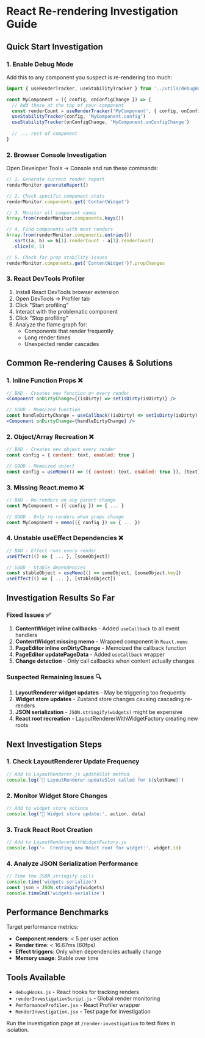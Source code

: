 # React Re-rendering Investigation Guide

## Quick Start Investigation

### 1. Enable Debug Mode
Add this to any component you suspect is re-rendering too much:

```jsx
import { useRenderTracker, useStabilityTracker } from '../utils/debugHooks'

const MyComponent = ({ config, onConfigChange }) => {
  // Add these at the top of your component
  const renderCount = useRenderTracker('MyComponent', { config, onConfigChange })
  useStabilityTracker(config, 'MyComponent.config')
  useStabilityTracker(onConfigChange, 'MyComponent.onConfigChange')
  
  // ... rest of component
}
```

### 2. Browser Console Investigation

Open Developer Tools → Console and run these commands:

```javascript
// 1. Generate current render report
renderMonitor.generateReport()

// 2. Check specific component stats
renderMonitor.components.get('ContentWidget')

// 3. Monitor all component names
Array.from(renderMonitor.components.keys())

// 4. Find components with most renders
Array.from(renderMonitor.components.entries())
  .sort((a, b) => b[1].renderCount - a[1].renderCount)
  .slice(0, 5)

// 5. Check for prop stability issues
renderMonitor.components.get('ContentWidget')?.propChanges
```

### 3. React DevTools Profiler

1. Install React DevTools browser extension
2. Open DevTools → Profiler tab
3. Click "Start profiling"
4. Interact with the problematic component
5. Click "Stop profiling"
6. Analyze the flame graph for:
   - Components that render frequently
   - Long render times
   - Unexpected render cascades

## Common Re-rendering Causes & Solutions

### 1. Inline Function Props ❌
```jsx
// BAD - Creates new function on every render
<Component onDirtyChange={(isDirty) => setIsDirty(isDirty)} />

// GOOD - Memoized function
const handleDirtyChange = useCallback((isDirty) => setIsDirty(isDirty), [])
<Component onDirtyChange={handleDirtyChange} />
```

### 2. Object/Array Recreation ❌
```jsx
// BAD - Creates new object every render
const config = { content: text, enabled: true }

// GOOD - Memoized object
const config = useMemo(() => ({ content: text, enabled: true }), [text])
```

### 3. Missing React.memo ❌
```jsx
// BAD - Re-renders on any parent change
const MyComponent = ({ config }) => { ... }

// GOOD - Only re-renders when props change
const MyComponent = memo(({ config }) => { ... })
```

### 4. Unstable useEffect Dependencies ❌
```jsx
// BAD - Effect runs every render
useEffect(() => { ... }, [someObject])

// GOOD - Stable dependencies
const stableObject = useMemo(() => someObject, [someObject.key])
useEffect(() => { ... }, [stableObject])
```

## Investigation Results So Far

### Fixed Issues ✅

1. **ContentWidget inline callbacks** - Added `useCallback` to all event handlers
2. **ContentWidget missing memo** - Wrapped component in `React.memo`
3. **PageEditor inline onDirtyChange** - Memoized the callback function
4. **PageEditor updatePageData** - Added `useCallback` wrapper
5. **Change detection** - Only call callbacks when content actually changes

### Suspected Remaining Issues 🔍

1. **LayoutRenderer widget updates** - May be triggering too frequently
2. **Widget store updates** - Zustand store changes causing cascading re-renders
3. **JSON serialization** - `JSON.stringify(widgets)` might be expensive
4. **React root recreation** - LayoutRendererWithWidgetFactory creating new roots

## Next Investigation Steps

### 1. Check LayoutRenderer Update Frequency
```javascript
// Add to LayoutRenderer.js updateSlot method
console.log(`🔄 LayoutRenderer.updateSlot called for ${slotName}`)
```

### 2. Monitor Widget Store Changes
```javascript
// Add to widget store actions
console.log('🏪 Widget store update:', action, data)
```

### 3. Track React Root Creation
```javascript
// Add to LayoutRendererWithWidgetFactory.js
console.log('⚛️  Creating new React root for widget:', widget.id)
```

### 4. Analyze JSON Serialization Performance
```javascript
// Time the JSON.stringify calls
console.time('widgets-serialize')
const json = JSON.stringify(widgets)
console.timeEnd('widgets-serialize')
```

## Performance Benchmarks

Target performance metrics:
- **Component renders**: < 5 per user action
- **Render time**: < 16.67ms (60fps)
- **Effect triggers**: Only when dependencies actually change
- **Memory usage**: Stable over time

## Tools Available

- `debugHooks.js` - React hooks for tracking renders
- `renderInvestigationScript.js` - Global render monitoring
- `PerformanceProfiler.jsx` - React Profiler wrapper
- `RenderInvestigation.jsx` - Test page for investigation

Run the investigation page at `/render-investigation` to test fixes in isolation.
